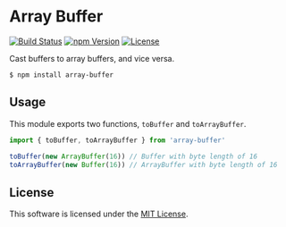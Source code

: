 # Array Buffer

[![Build Status](https://img.shields.io/travis/0x8890/array-buffer/master.svg?style=flat-square)](https://travis-ci.org/0x8890/array-buffer)
[![npm Version](https://img.shields.io/npm/v/array-buffer.svg?style=flat-square)](https://www.npmjs.com/package/array-buffer)
[![License](https://img.shields.io/npm/l/array-buffer.svg?style=flat-square)](https://raw.githubusercontent.com/0x8890/array-buffer/master/LICENSE)

Cast buffers to array buffers, and vice versa.

```
$ npm install array-buffer
```


## Usage

This module exports two functions, `toBuffer` and `toArrayBuffer`.

```js
import { toBuffer, toArrayBuffer } from 'array-buffer'

toBuffer(new ArrayBuffer(16)) // Buffer with byte length of 16
toArrayBuffer(new Buffer(16)) // ArrayBuffer with byte length of 16
```


## License

This software is licensed under the [MIT License](//github.com/0x8890/array-buffer/blob/master/LICENSE).
